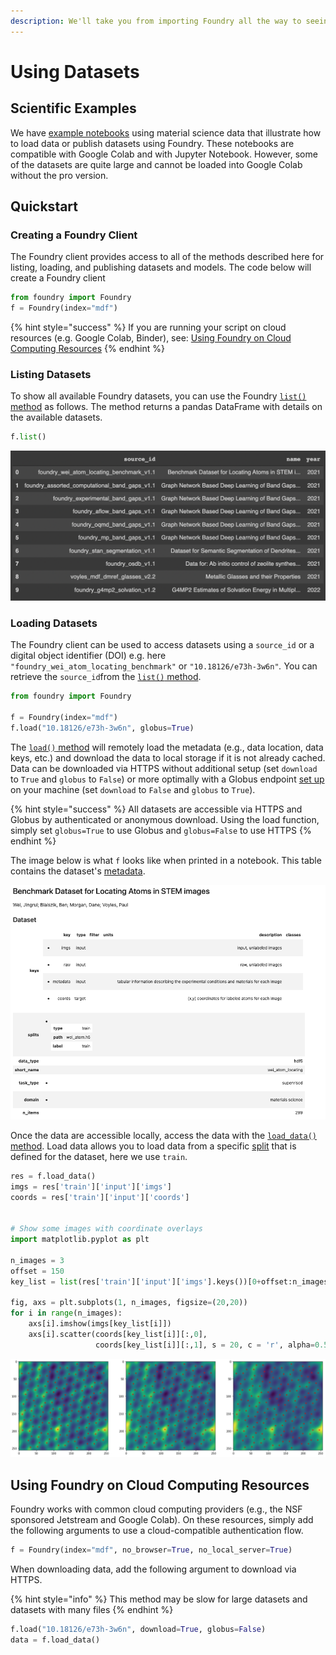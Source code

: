 ```yaml
---
description: We'll take you from importing Foundry all the way to seeing your data.
---
```


# Using Datasets

## Scientific Examples

We have [example notebooks](https://github.com/MLMI2-CSSI/foundry/tree/main/examples) using material science data that illustrate how to load data or publish datasets using Foundry. These notebooks are compatible with Google Colab and with Jupyter Notebook. However, some of the datasets are quite large and cannot be loaded into Google Colab without the pro version.

## Quickstart

### Creating a Foundry Client

The Foundry client provides access to all of the methods described here for listing, loading, and publishing datasets and models. The code below will create a Foundry client&#x20;

```python
from foundry import Foundry
f = Foundry(index="mdf")
```

{% hint style="success" %}
If you are running your script on cloud resources (e.g. Google Colab, Binder), see: [Using Foundry on Cloud Computing Resources](examples.md#using-foundry-on-cloud-computing-resources)
{% endhint %}

### Listing Datasets

To show all available Foundry datasets, you can use the Foundry [`list()` method](../advanced-usage/methods.md#.list) as follows. The method returns a pandas DataFrame with details on the available datasets.

```python
f.list()
```

![The returned Dataframe from f.list()](<../.gitbook/assets/Screen Shot 2022-01-27 at 1.29.23 PM.png>)

### Loading Datasets

The Foundry client can be used to access datasets using a `source_id` or a digital object identifier (DOI) e.g. here `"foundry_wei_atom_locating_benchmark"` or `"10.18126/e73h-3w6n"`_._ You can retrieve the `source_id`from the [`list()` method](examples.md#listing-datasets).

```python
from foundry import Foundry

f = Foundry(index="mdf")
f.load("10.18126/e73h-3w6n", globus=True)
```

The [`load()` method](../advanced-usage/methods.md#.load) will remotely load the metadata (e.g., data location, data keys, etc.) and download the data to local storage if it is not already cached. Data can be downloaded via HTTPS without additional setup (set `download` to `True` and `globus` to `False`) or more optimally with a Globus endpoint [set up](https://www.globus.org/globus-connect-personal) on your machine (set `download` to `False` and `globus` to `True`).&#x20;

{% hint style="success" %}
All datasets are accessible via HTTPS and Globus by authenticated or anonymous download. Using the load function, simply set `globus=True` to use Globus and `globus=False` to use HTTPS
{% endhint %}



The image below is what `f` looks like when printed in a notebook. This table contains the dataset's [metadata](../publishing/describing-datasets.md#descriptive-metadata).

![](<../.gitbook/assets/image (4).png>)

Once the data are accessible locally, access the data with the [`load_data()` method](../advanced-usage/methods.md#.load\_data). Load data allows you to load data from a specific [split](../publishing/describing-datasets.md#splits) that is defined for the dataset, here we use `train`.&#x20;

```python
res = f.load_data()
imgs = res['train']['input']['imgs']
coords = res['train']['input']['coords']


# Show some images with coordinate overlays
import matplotlib.pyplot as plt

n_images = 3
offset = 150
key_list = list(res['train']['input']['imgs'].keys())[0+offset:n_images+offset]

fig, axs = plt.subplots(1, n_images, figsize=(20,20))
for i in range(n_images):
    axs[i].imshow(imgs[key_list[i]])
    axs[i].scatter(coords[key_list[i]][:,0], 
                   coords[key_list[i]][:,1], s = 20, c = 'r', alpha=0.5)
```

![Overlay of a STEM image with atomic coordinate labels (red dots)](<../.gitbook/assets/image (1).png>)

## Using Foundry on Cloud Computing Resources

Foundry works with common cloud computing providers (e.g., the NSF sponsored Jetstream and Google Colab). On these resources, simply add the following arguments to use a cloud-compatible authentication flow.

```python
f = Foundry(index="mdf", no_browser=True, no_local_server=True)
```

When downloading data, add the following argument to download via HTTPS.

{% hint style="info" %}
This method may be slow for large datasets and datasets with many files
{% endhint %}

```python
f.load("10.18126/e73h-3w6n", download=True, globus=False)
data = f.load_data()
```


